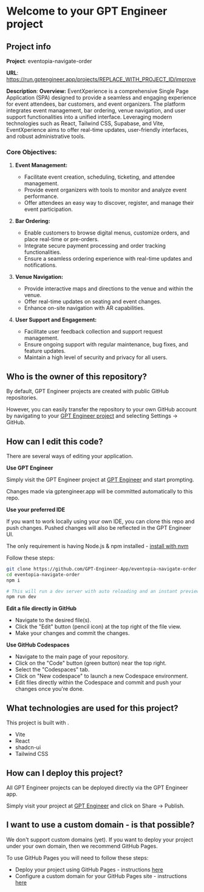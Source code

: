 # Welcome to your GPT Engineer project

## Project info

**Project**: eventopia-navigate-order 

**URL**: https://run.gptengineer.app/projects/REPLACE_WITH_PROJECT_ID/improve

**Description**: **Overview:**
EventXperience is a comprehensive Single Page Application (SPA) designed to provide a seamless and engaging experience for event attendees, bar customers, and event organizers. The platform integrates event management, bar ordering, venue navigation, and user support functionalities into a unified interface. Leveraging modern technologies such as React, Tailwind CSS, Supabase, and Vite, EventXperience aims to offer real-time updates, user-friendly interfaces, and robust administrative tools.

### Core Objectives:

1. **Event Management:**
   - Facilitate event creation, scheduling, ticketing, and attendee management.
   - Provide event organizers with tools to monitor and analyze event performance.
   - Offer attendees an easy way to discover, register, and manage their event participation.

2. **Bar Ordering:**
   - Enable customers to browse digital menus, customize orders, and place real-time or pre-orders.
   - Integrate secure payment processing and order tracking functionalities.
   - Ensure a seamless ordering experience with real-time updates and notifications.

3. **Venue Navigation:**
   - Provide interactive maps and directions to the venue and within the venue.
   - Offer real-time updates on seating and event changes.
   - Enhance on-site navigation with AR capabilities.

4. **User Support and Engagement:**
   - Facilitate user feedback collection and support request management.
   - Ensure ongoing support with regular maintenance, bug fixes, and feature updates.
   - Maintain a high level of security and privacy for all users.
 

## Who is the owner of this repository?
By default, GPT Engineer projects are created with public GitHub repositories.

However, you can easily transfer the repository to your own GitHub account by navigating to your [GPT Engineer project](https://run.gptengineer.app/projects/REPLACE_WITH_PROJECT_ID/improve) and selecting Settings -> GitHub. 

## How can I edit this code?
There are several ways of editing your application.

**Use GPT Engineer**

Simply visit the GPT Engineer project at [GPT Engineer](https://run.gptengineer.app/projects/REPLACE_WITH_PROJECT_ID/improve) and start prompting.

Changes made via gptengineer.app will be committed automatically to this repo.

**Use your preferred IDE**

If you want to work locally using your own IDE, you can clone this repo and push changes. Pushed changes will also be reflected in the GPT Engineer UI.

The only requirement is having Node.js & npm installed - [install with nvm](https://github.com/nvm-sh/nvm#installing-and-updating)

Follow these steps: 

```sh
git clone https://github.com/GPT-Engineer-App/eventopia-navigate-order.git
cd eventopia-navigate-order
npm i

# This will run a dev server with auto reloading and an instant preview.
npm run dev
```

**Edit a file directly in GitHub**

- Navigate to the desired file(s).
- Click the "Edit" button (pencil icon) at the top right of the file view.
- Make your changes and commit the changes.

**Use GitHub Codespaces**

- Navigate to the main page of your repository.
- Click on the "Code" button (green button) near the top right.
- Select the "Codespaces" tab.
- Click on "New codespace" to launch a new Codespace environment.
- Edit files directly within the Codespace and commit and push your changes once you're done.

## What technologies are used for this project?

This project is built with .

- Vite
- React
- shadcn-ui
- Tailwind CSS

## How can I deploy this project?

All GPT Engineer projects can be deployed directly via the GPT Engineer app. 

Simply visit your project at [GPT Engineer](https://run.gptengineer.app/projects/REPLACE_WITH_PROJECT_ID/improve) and click on Share -> Publish.

## I want to use a custom domain - is that possible?

We don't support custom domains (yet). If you want to deploy your project under your own domain, then we recommend GitHub Pages.

To use GitHub Pages you will need to follow these steps: 
- Deploy your project using GitHub Pages - instructions [here](https://docs.github.com/en/pages/getting-started-with-github-pages/creating-a-github-pages-site#creating-your-site)
- Configure a custom domain for your GitHub Pages site - instructions [here](https://docs.github.com/en/pages/configuring-a-custom-domain-for-your-github-pages-site)